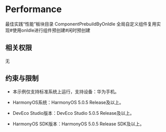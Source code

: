 # Performance

最佳实践“性能”板块目录
ComponentPrebuildByOnIdle  全局自定义组件复用实现#使用onIdle进行组件预创建#闲时预创建

## 相关权限
无

## 约束与限制
* 本示例仅支持标准系统上运行，支持设备：华为手机。

* HarmonyOS系统：HarmonyOS 5.0.5 Release及以上。

* DevEco Studio版本：DevEco Studio 5.0.5 Release及以上。

* HarmonyOS SDK版本：HarmonyOS 5.0.5 Release SDK及以上。
